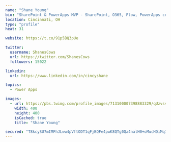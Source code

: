 ```yaml
---
name: "Shane Young"
bio: "SharePoint & PowerApps MVP - SharePoint, O365, Flow, PowerApps consulting? @PowerApps911 | Pure Snark? You found it."
location: Cincinnati, OH
type: "profile"
heat: 31

website: https://t.co/91p5BQ3pUe

twitter:
  username: ShanesCows
  url: https://twitter.com/ShanesCows
  followers: 15022

linkedin:
  url: https://www.linkedin.com/in/cincyshane

topics:
  - Power Apps

images:
  - url: https://pbs.twimg.com/profile_images/713100007398883329/qUzvsvQ3_400x400.jpg
    width: 400
    height: 400
    isCached: true
    title: "Shane Young"

secured: "T8kcySU7mIMFhJLww4pVftODT1qFjBQFe4pwK8QTg0Qa4nalH0+oMucHDiMqI2v7nRJFjXre8zCe7poi3LsyqYatpKEGrqKVQrfDiJEIoeGTbif3jyVpU0x4KXQHBTQMh8IsaltqK0BRnunrLvDypEYnPf8I5C1sgUNOl4S1yEZ+c5aVUzLUQpvP8w+Dz3tmeFfim7MGhfn/sY7GMT04I20H66KM+nTVftXuH80nkqAkO3Jcok1bhlNPgusqfgMOhbwr4Q0U4QG+Wf2MQSaWzgwqE4BrF3V/xfv3aiNHCFv5yUnoYssjXzj384859HJKxxenGMF9NKVRLO/JznK9b2fPmPte6NISCML1Ti2E9+DB6NBQy0SeC5k/EOMFtpdi+I7zge3PsIxHY+MazFl8RGm8A6bcqHDd6FUxWaRpZLY=;jy8npFxb5rZe42zC3100jw=="
---
```


